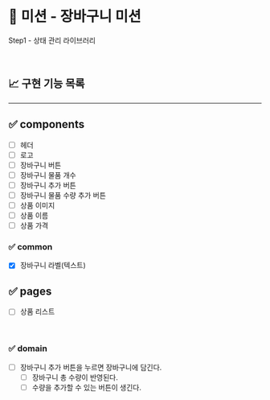 # 🚀 미션 - 장바구니 미션

Step1 - 상태 관리 라이브러리

<br>

## 📈 구현 기능 목록

---

## ✅ components

- [ ] 헤더
- [ ] 로고
- [ ] 장바구니 버튼
- [ ] 장바구니 물품 개수
- [ ] 장바구니 추가 버튼
- [ ] 장바구니 물품 수량 추가 버튼
- [ ] 상품 이미지
- [ ] 상품 이름
- [ ] 상품 가격

### ✅ common

- [x] 장바구니 라벨(텍스트)

## ✅ pages

- [ ] 상품 리스트

<br>

### ✅ domain

- [ ] 장바구니 추가 버튼을 누르면 장바구니에 담긴다.
  - [ ] 장바구니 총 수량이 반영된다.
  - [ ] 수량을 추가할 수 있는 버튼이 생긴다.

<br>
